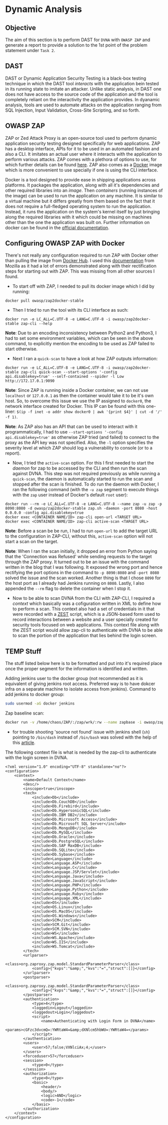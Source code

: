 # Dynamic Analysis

## Objective

The aim of this section is to perform DAST for `DVNA` with `OWASP ZAP` and generate a report to provide a solution to the 1st point of the problem statement under `Task 2`.

## DAST

DAST or Dynamic Application Security Testing is a black-box testing technique in which the DAST tool _interacts_ with the application bein tested in its running state to imitate an attacker. Unlike static analysis, in DAST one does not have access to the source code of the application and the tool is completely reliant on the interactivity the application provides. In dyanamic analysis, tools are used to automate attacks on the application ranging from SQL Injection, Input Validation, Cross-Site Scripting, and so forth.

## OWASP ZAP

ZAP or Zed Attack Proxy is an open-source tool used to perform dynamic application security testing designed specifically for web applications. ZAP has a desktop interface, APIs for it to be used in an automated fashion and also a CLI. It imitates an actual user where it interacts with the application to perform various attacks. ZAP comes with a plethora of options to use, for which further details can be found [here](https://www.zaproxy.org/getting-started/). ZAP also comes as a [Docker](https://docs.docker.com/) image which is more convenient to use specially if one is using the CLI interface.

Docker is a tool designed to provide ease in shipping applications across platforms. It packages the application, along with all it's dependencies and other required libraries into an _image_. Then _containers_ (running instances of the image) can be used to run the application on any machine. It is similar to a virtual machine but it differs greatly from them based on the fact that it does not require a full-fledged operating system to run the application. Instead, it runs the application on the system's kernel itself by just bringing along the required libraries with it which could be missing on machines other than the one the application was built on. Further information on docker can be found in the [official documentation](https://docs.docker.com/).

## Configuring OWASP ZAP with Docker

There's not really any configuration required to run ZAP with Docker other than pulling the image from [Docker Hub](https://hub.docker.com). I used this [documentation](https://blog.mozilla.org/fxtesteng/2016/05/11/docker-owasp-zap-part-one/) from Mozilla as it had a lot of errors demonstrated along with their rectification steps for starting out with ZAP. This was missing from all other sources I found.

* To start off with ZAP, I needed to pull its docker image which I did by running:

```docker
docker pull owasp/zap2docker-stable
```

* Then I tried to run the tool with its CLI interface as such:

```docker
docker run -e LC_ALL=C.UTF-8 -e LANG=C.UTF-8 -i owasp/zap2docker-stable zap-cli --help
```

**Note**: Due to an encoding inconsistency between Python2 and Python3, I had to set some environment variables, which can be seen in the above command, to explicitly mention the encoding to be used as ZAP failed to start otherwise.

* Next I ran a `quick-scan` to have a look at how ZAP outputs information:

```docker
docker run -e LC_ALL=C.UTF-8 -e LANG=C.UTF-8 -i owasp/zap2docker-stable zap-cli quick-scan --start-options '-config api.disablekey=true' --self-contained --spider -l Low http://172.17.0.1:9090
```

**Note**: Since ZAP is running inside a Docker container, we can not use `localhost` or `127.0.0.1` as then the container would take it to be it's own host. So, to overcome this issue we use the IP assigned to `docker0`, the network interface created for Docker. This IP can be found with this one-liner: `$(ip -f inet -o addr show docker0 | awk '{print $4}' | cut -d '/' -f 1)`.

**Note**: As ZAP also has an API that can be used to interact with it programmatically, I had to use `--start-options '-config api.disablekey=true'` as otherwise ZAP tried (and failed) to connect to the proxy as the API key was not specified. Also, the `-l` option specifies the severity level at which ZAP should log a vulnerability to console (or to a report).

* Now, I tried the `active-scan` option. For this I first needed to start the _daemon_ for zap to be accessed by the CLI and then run the scan against DVNA. This step was not required previously as while running a `quick-scan`, the daemon is automatically started to run the scan and stopped after the scan is finished. To do run the daemon with Docker, I ran the following command (with the `-u zap` segment to execute things with the `zap` user instead of Docker's default `root` user):

```docker
docker run --rm -e LC_ALL=C.UTF-8 -e LANG=C.UTF-8 --name zap -u zap -p 8090:8080 -d owasp/zap2docker-stable zap.sh -daemon -port 8080 -host 0.0.0.0 -config api.disablekey=true
docker exec <CONTAINER NAME/ID> zap-cli open-url <TARGET URL>
docker exec <CONTAINER NAME/ID> zap-cli active-scan <TARGET URL>
```

**Note**: Before a scan be be run, I had to run `open-url` to add the target URL to the configuration in ZAP-CLI, without this, `active-scan` option will not start a scan on the target.

**Note**: When I ran the scan initially, it dropped an error from Python saying that the 'Connection was Refused' while sending requests to the target through the ZAP proxy. It turned out to be an issue with the command written in the blog that I was following. It exposed the wrong port and hence rectifying the port options in the command to `-p 8090:8080` and `-port 8080` solved the issue and the scan worked. Another thing is that I chose `8090` for the host port as I already had Jenkins running on `8080`. Lastly, I also appended the `--rm` flag to delete the container when I stop it.

* Now to be able to scan DVNA from the CLI with ZAP-CLI, I required a _context_ which basically was a cofiguration written in XML to define how to perform a scan. This context also had a set of credentials in it that were recorded with a [ZEST](https://github.com/mozilla/zest/wiki) script, which is a JSON-based form used to record interactions between a website and a user specially created for security tools focused on web applications. This context file along with the ZEST script would allow zap-cli to authenticate with DVNA to be able to scan the portion of the application that lies behind the login screen.

## TEMP Stuff

The stuff listed below here is to be formatted and put into it's required place once the proper segment for the information is identified and written.

Adding jenkins user to the docker group (not recommended as it is equivalent of giving jenkins root access. Preferred way is to have dokcer infra on a separate machine to isolate access from jenkins). Command to add jenkins to docker group:

```bash
sudo usermod -aG docker jenkins
```

Zap baseline scan:

```bash
docker run -v /home/chaos/ZAP/:/zap/wrk/:rw --name zapbase -i owasp/zap2docker-stable zap-baseline.py -t http://172.17.0.1:9090 -r baseline_report.html -l INFO
```

* for trouble shooting 'source not found' issue with jenkins shell (`sh`) pointing to `/bin/dash` instead of `/bin/bash` was solved with the help of this [article](https://www.ionutgavrilut.com/2019/jenkins-pipelines-sh-source-not-found/).

The following context file is what is needed by the zap-cli to authenticate with the login screen in DVNA.

```zap-context
<?xml version="1.0" encoding="UTF-8" standalone="no"?>
<configuration>
    <context>
        <name>Default Context</name>
        <desc/>
        <inscope>true</inscope>
        <tech>
            <include>Db</include>
            <include>Db.CouchDB</include>
            <include>Db.Firebird</include>
            <include>Db.HypersonicSQL</include>
            <include>Db.IBM DB2</include>
            <include>Db.Microsoft Access</include>
            <include>Db.Microsoft SQL Server</include>
            <include>Db.MongoDB</include>
            <include>Db.MySQL</include>
            <include>Db.Oracle</include>
            <include>Db.PostgreSQL</include>
            <include>Db.SAP MaxDB</include>
            <include>Db.SQLite</include>
            <include>Db.Sybase</include>
            <include>Language</include>
            <include>Language.ASP</include>
            <include>Language.C</include>
            <include>Language.JSP/Servlet</include>
            <include>Language.Java</include>
            <include>Language.JavaScript</include>
            <include>Language.PHP</include>
            <include>Language.Python</include>
            <include>Language.Ruby</include>
            <include>Language.XML</include>
            <include>OS</include>
            <include>OS.Linux</include>
            <include>OS.MacOS</include>
            <include>OS.Windows</include>
            <include>SCM</include>
            <include>SCM.Git</include>
            <include>SCM.SVN</include>
            <include>WS</include>
            <include>WS.Apache</include>
            <include>WS.IIS</include>
            <include>WS.Tomcat</include>
        </tech>
        <urlparser>
            <class>org.zaproxy.zap.model.StandardParameterParser</class>
            <config>{"kvps":"&amp;","kvs":"=","struct":[]}</config>
        </urlparser>
        <postparser>
            <class>org.zaproxy.zap.model.StandardParameterParser</class>
            <config>{"kvps":"&amp;","kvs":"=","struct":[]}</config>
        </postparser>
        <authentication>
            <type>4</type>
            <loggedin>Logout</loggedin>
            <loggedout>Login</loggedout>
            <script>
                <name>Authenticating with Login Form in DVNA</name>
                <params>cGFzc3dvcmQ=:YWRtaW4=&amp;dXNlcm5hbWU=:YWRtaW4=</params>
            </script>
        </authentication>
        <users>
            <user>57;false;VXNlciAx;4;</user>
        </users>
        <forceduser>57</forceduser>
        <session>
            <type>0</type>
        </session>
        <authorization>
            <type>0</type>
            <basic>
                <header/>
                <body/>
                <logic>AND</logic>
                <code>-1</code>
            </basic>
        </authorization>
    </context>
</configuration>
```
